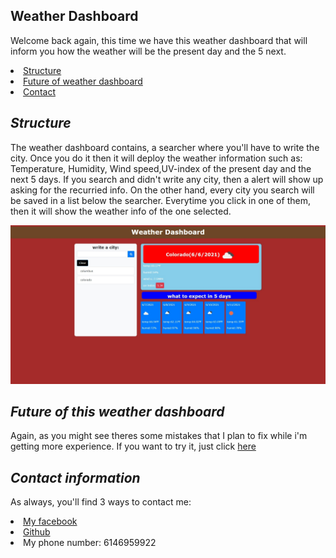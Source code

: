 ## <h2>Weather Dashboard</h2>
<p> Welcome back again, this time we have this weather dashboard that will inform you how the weather will be the present day and the 5 next.
</p>
 <li>
            <a href="#Structure">Structure</a>
             </li>
            <li>
                <a href="#Future">Future of weather dashboard</a>
            </li>
             <li>
                 <a href="#contact">Contact</a>
             </li>
           

## <h2 id="Structure"><i>Structure</i></h2>
 
 <p> The weather dashboard contains, a searcher where you'll have to write the city. Once you do it then it will deploy the weather information such as: Temperature, Humidity, Wind speed,UV-index of the present day and the next 5 days. If you search and didn't write any city, then a alert will show up asking for the recurried info.
 On the other hand, every city you search will be saved in a list below the searcher. Everytime you click in one of them, then it will show the weather info of the one selected.</p>

 <img src="./Web capture_6-6-2021_184918_.jpeg" alt="Failed to load picture"></a>

 ## <h2 id="Future"><i> Future of this weather dashboard</i></h2>
 <p>Again, as you might see theres some mistakes that I plan to fix while i'm getting more experience. If you want to try it, just click <a href="https://bruno192000.github.io/Weather-Dashboard/" target="_blank">here</a></p>

 ## <h2 id="contact"><i>Contact information</i></h2>
<p> As always, you'll find 3 ways to contact me:</p>
    <li><a href="https://www.facebook.com/elrubiuhs" target="_blank">My facebook</a></li>
    <li><a href="https://github.com/bruno192000" target="_blank">Github</a></li>
    <li>My phone number: 6146959922</li>